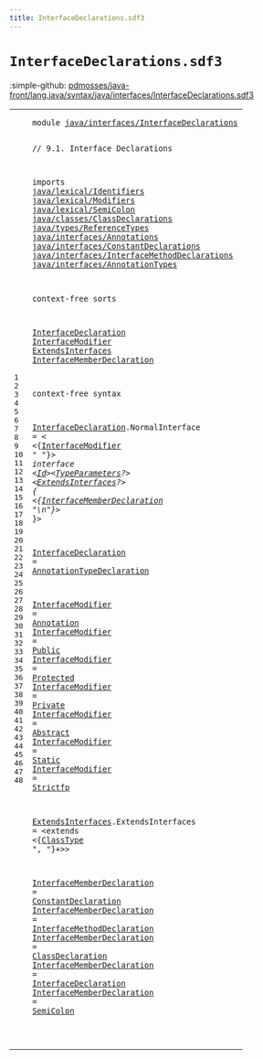 ```yaml
---
title: InterfaceDeclarations.sdf3
---
```


# `InterfaceDeclarations.sdf3`

:simple-github: [pdmosses/java-front/lang.java/syntax/java/interfaces/InterfaceDeclarations.sdf3]

[pdmosses/java-front/lang.java/syntax/java/interfaces/InterfaceDeclarations.sdf3]: https://github.com/pdmosses/java-front/blob/master/lang.java/syntax/java/interfaces/InterfaceDeclarations.sdf3 "The source file on GitHub"

<div class="sdf3"><table class="highlighttable"><tbody><tr><td class="linenos"><div class="linenodiv"><pre><span></span>1
2
3
4
5
6
7
8
9
10
11
12
13
14
15
16
17
18
19
20
21
22
23
24
25
26
27
28
29
30
31
32
33
34
35
36
37
38
39
40
41
42
43
44
45
46
47
48
</pre></div></td>
<td class="code"><pre><code><span class="keyword">module</span> <a href="../../packages/TypeDeclarations.sdf3#java/interfaces/InterfaceDeclarations_144_181" id="java/interfaces/InterfaceDeclarations_7_44" title="Referenced at ../../packages/TypeDeclarations.sdf3 line 8">java/interfaces/InterfaceDeclarations</a>

<span class="layout">// 9.1. Interface Declarations</span>

<span class="keyword">imports</span>
  <a href="../../lexical/Identifiers.sdf3#java/lexical/Identifiers_7_31" id="java/lexical/Identifiers_88_112" title="Defined at ../../lexical/Identifiers.sdf3 line 1">java/lexical/Identifiers</a>
  <a href="../../lexical/Modifiers.sdf3#java/lexical/Modifiers_7_29" id="java/lexical/Modifiers_115_137" title="Defined at ../../lexical/Modifiers.sdf3 line 1">java/lexical/Modifiers</a>
  <a href="../../lexical/SemiColon.sdf3#java/lexical/SemiColon_7_29" id="java/lexical/SemiColon_140_162" title="Defined at ../../lexical/SemiColon.sdf3 line 1">java/lexical/SemiColon</a>
  <a href="../../classes/ClassDeclarations.sdf3#java/classes/ClassDeclarations_7_37" id="java/classes/ClassDeclarations_165_195" title="Defined at ../../classes/ClassDeclarations.sdf3 line 1">java/classes/ClassDeclarations</a>
  <a href="../../types/ReferenceTypes.sdf3#java/types/ReferenceTypes_7_32" id="java/types/ReferenceTypes_198_223" title="Defined at ../../types/ReferenceTypes.sdf3 line 1">java/types/ReferenceTypes</a>
  <a href="../Annotations.sdf3#java/interfaces/Annotations_7_34" id="java/interfaces/Annotations_226_253" title="Defined at ../Annotations.sdf3 line 1">java/interfaces/Annotations</a>
  <a href="../ConstantDeclarations.sdf3#java/interfaces/ConstantDeclarations_7_43" id="java/interfaces/ConstantDeclarations_256_292" title="Defined at ../ConstantDeclarations.sdf3 line 1">java/interfaces/ConstantDeclarations</a>
  <a href="../InterfaceMethodDeclarations.sdf3#java/interfaces/InterfaceMethodDeclarations_7_50" id="java/interfaces/InterfaceMethodDeclarations_295_338" title="Defined at ../InterfaceMethodDeclarations.sdf3 line 1">java/interfaces/InterfaceMethodDeclarations</a>
  <a href="../AnnotationTypes.sdf3#java/interfaces/AnnotationTypes_7_38" id="java/interfaces/AnnotationTypes_341_372" title="Defined at ../AnnotationTypes.sdf3 line 1">java/interfaces/AnnotationTypes</a>

<span class="keyword">context-free sorts</span>

  <a href="../../classes/ClassDeclarations.sdf3#InterfaceDeclaration_1781_1801" id="InterfaceDeclaration_396_416" title="Referenced at ../../classes/ClassDeclarations.sdf3 line 66; ../AnnotationTypes.sdf3 line 34; line 46; ../../packages/TypeDeclarations.sdf3 line 17">InterfaceDeclaration</a>
  <a href="../AnnotationTypes.sdf3#InterfaceModifier_587_604" id="InterfaceModifier_419_436" title="Referenced at ../AnnotationTypes.sdf3 line 27; line 27">InterfaceModifier</a>
  <a href="#ExtendsInterfaces_616_633" id="ExtendsInterfaces_439_456" title="Referenced at line 27">ExtendsInterfaces</a>
  <a href="#InterfaceMemberDeclaration_644_670" id="InterfaceMemberDeclaration_459_485" title="Referenced at line 28">InterfaceMemberDeclaration</a>

<span class="keyword">context-free syntax</span>

  
  <a href="../../classes/ClassDeclarations.sdf3#InterfaceDeclaration_1781_1801" id="InterfaceDeclaration_513_533" title="Referenced at ../../classes/ClassDeclarations.sdf3 line 66; ../AnnotationTypes.sdf3 line 34; line 46; ../../packages/TypeDeclarations.sdf3 line 17">InterfaceDeclaration</a>.<span class="cons_Constructor"><span id="NormalInterface_534_549" title="Not referenced locally, nor via imports">NormalInterface</span></span> = &lt;
  &lt;{<a href="#InterfaceModifier_419_436" id="InterfaceModifier_558_575" title="Defined at line 19, 33, 34, 35, 36, 37, 38, 39">InterfaceModifier</a> <span class="cons_Lit">" "</span>}*&gt; <span class="cons_String">interface</span> &lt;<a href="../../lexical/Identifiers.sdf3#Id_141_143" id="Id_594_596" title="Defined at ../../lexical/Identifiers.sdf3 line 15, 23">Id</a>&gt;&lt;<a href="../../classes/ClassDeclarations.sdf3#TypeParameters_567_581" id="TypeParameters_598_612" title="Defined at ../../classes/ClassDeclarations.sdf3 line 25, 50">TypeParameters</a>?&gt; &lt;<a href="#ExtendsInterfaces_439_456" id="ExtendsInterfaces_616_633" title="Defined at line 20, 41">ExtendsInterfaces</a>?&gt; <span class="cons_String">{</span>
    &lt;{<a href="#InterfaceMemberDeclaration_459_485" id="InterfaceMemberDeclaration_644_670" title="Defined at line 21, 43, 44, 45, 46, 47">InterfaceMemberDeclaration</a> <span class="cons_Lit">"\n"</span>}*&gt;
  <span class="cons_String">}</span>&gt;
  
  <a href="../../classes/ClassDeclarations.sdf3#InterfaceDeclaration_1781_1801" id="InterfaceDeclaration_689_709" title="Referenced at ../../classes/ClassDeclarations.sdf3 line 66; ../AnnotationTypes.sdf3 line 34; line 46; ../../packages/TypeDeclarations.sdf3 line 17">InterfaceDeclaration</a> = <a href="../AnnotationTypes.sdf3#AnnotationTypeDeclaration_377_402" id="AnnotationTypeDeclaration_712_737" title="Defined at ../AnnotationTypes.sdf3 line 18, 26">AnnotationTypeDeclaration</a>
  
  <a href="../AnnotationTypes.sdf3#InterfaceModifier_587_604" id="InterfaceModifier_743_760" title="Referenced at ../AnnotationTypes.sdf3 line 27; line 27">InterfaceModifier</a> = <a href="../Annotations.sdf3#Annotation_158_168" id="Annotation_763_773" title="Defined at ../Annotations.sdf3 line 12, 19, 20, 21">Annotation</a>
  <a href="../AnnotationTypes.sdf3#InterfaceModifier_587_604" id="InterfaceModifier_776_793" title="Referenced at ../AnnotationTypes.sdf3 line 27; line 27">InterfaceModifier</a> = <a href="../../lexical/Modifiers.sdf3#Public_201_207" id="Public_796_802" title="Defined at ../../lexical/Modifiers.sdf3 line 14, 29">Public</a>
  <a href="../AnnotationTypes.sdf3#InterfaceModifier_587_604" id="InterfaceModifier_805_822" title="Referenced at ../AnnotationTypes.sdf3 line 27; line 27">InterfaceModifier</a> = <a href="../../lexical/Modifiers.sdf3#Protected_189_198" id="Protected_825_834" title="Defined at ../../lexical/Modifiers.sdf3 line 13, 28">Protected</a>
  <a href="../AnnotationTypes.sdf3#InterfaceModifier_587_604" id="InterfaceModifier_837_854" title="Referenced at ../AnnotationTypes.sdf3 line 27; line 27">InterfaceModifier</a> = <a href="../../lexical/Modifiers.sdf3#Private_179_186" id="Private_857_864" title="Defined at ../../lexical/Modifiers.sdf3 line 12, 27">Private</a>
  <a href="../AnnotationTypes.sdf3#InterfaceModifier_587_604" id="InterfaceModifier_867_884" title="Referenced at ../AnnotationTypes.sdf3 line 27; line 27">InterfaceModifier</a> = <a href="../../lexical/Modifiers.sdf3#Abstract_141_149" id="Abstract_887_895" title="Defined at ../../lexical/Modifiers.sdf3 line 8, 23">Abstract</a>
  <a href="../AnnotationTypes.sdf3#InterfaceModifier_587_604" id="InterfaceModifier_898_915" title="Referenced at ../AnnotationTypes.sdf3 line 27; line 27">InterfaceModifier</a> = <a href="../../lexical/Modifiers.sdf3#Static_210_216" id="Static_918_924" title="Defined at ../../lexical/Modifiers.sdf3 line 15, 30">Static</a>
  <a href="../AnnotationTypes.sdf3#InterfaceModifier_587_604" id="InterfaceModifier_927_944" title="Referenced at ../AnnotationTypes.sdf3 line 27; line 27">InterfaceModifier</a> = <a href="../../lexical/Modifiers.sdf3#Strictfp_219_227" id="Strictfp_947_955" title="Defined at ../../lexical/Modifiers.sdf3 line 16, 31">Strictfp</a>
  
  <a href="#ExtendsInterfaces_616_633" id="ExtendsInterfaces_961_978" title="Referenced at line 27">ExtendsInterfaces</a>.<span class="cons_Constructor"><span id="ExtendsInterfaces_979_996" title="Not referenced locally, nor via imports">ExtendsInterfaces</span></span> = &lt;<span class="cons_String">extends</span> &lt;{<a href="../../types/ReferenceTypes.sdf3#ClassType_234_243" id="ClassType_1010_1019" title="Defined at ../../types/ReferenceTypes.sdf3 line 14, 26, 27">ClassType</a> <span class="cons_Lit">", "</span>}+&gt;&gt;
  
  <a href="#InterfaceMemberDeclaration_644_670" id="InterfaceMemberDeclaration_1034_1060" title="Referenced at line 28">InterfaceMemberDeclaration</a> = <a href="../ConstantDeclarations.sdf3#ConstantDeclaration_203_222" id="ConstantDeclaration_1063_1082" title="Defined at ../ConstantDeclarations.sdf3 line 12, 17">ConstantDeclaration</a>
  <a href="#InterfaceMemberDeclaration_644_670" id="InterfaceMemberDeclaration_1085_1111" title="Referenced at line 28">InterfaceMemberDeclaration</a> = <a href="../InterfaceMethodDeclarations.sdf3#InterfaceMethodDeclaration_201_227" id="InterfaceMethodDeclaration_1114_1140" title="Defined at ../InterfaceMethodDeclarations.sdf3 line 12, 17">InterfaceMethodDeclaration</a>
  <a href="#InterfaceMemberDeclaration_644_670" id="InterfaceMemberDeclaration_1143_1169" title="Referenced at line 28">InterfaceMemberDeclaration</a> = <a href="../../classes/ClassDeclarations.sdf3#ClassDeclaration_507_523" id="ClassDeclaration_1172_1188" title="Defined at ../../classes/ClassDeclarations.sdf3 line 22, 33, 34">ClassDeclaration</a>
  <a href="#InterfaceMemberDeclaration_644_670" id="InterfaceMemberDeclaration_1191_1217" title="Referenced at line 28">InterfaceMemberDeclaration</a> = <a href="#InterfaceDeclaration_396_416" id="InterfaceDeclaration_1220_1240" title="Defined at line 18, 26, 31">InterfaceDeclaration</a>
  <a href="#InterfaceMemberDeclaration_644_670" id="InterfaceMemberDeclaration_1243_1269" title="Referenced at line 28">InterfaceMemberDeclaration</a> = <a href="../../lexical/SemiColon.sdf3#SemiColon_132_141" id="SemiColon_1272_1281" title="Defined at ../../lexical/SemiColon.sdf3 line 8, 12">SemiColon</a>
  
</code></pre></td></tr></tbody></table></div>